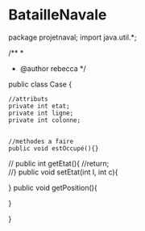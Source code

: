 # BatailleNavale

package projetnaval;
import java.util.*;

/**
 *
 * @author rebecca
 */

public class Case {

    //attributs
    private int etat;
    private int ligne;
    private int colonne;
    
    
    //methodes a faire
    public void estOccupé(){}

   
     
   
   // public int getEtat(){
      //return;  
    //}
    public void setEtat(int l, int c){
    
        
   }
   public void getPosition(){
   
   }
    
}
